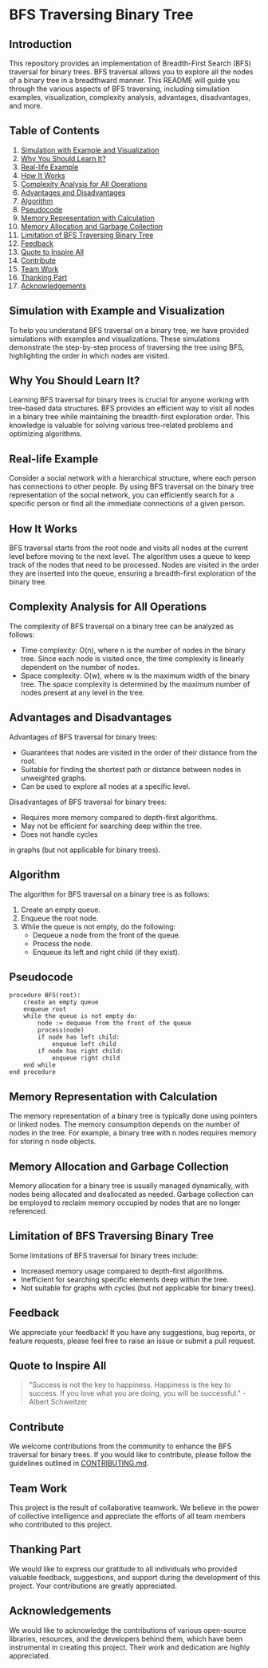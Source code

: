 # BFS Traversing Binary Tree

## Introduction
This repository provides an implementation of Breadth-First Search (BFS) traversal for binary trees. BFS traversal allows you to explore all the nodes of a binary tree in a breadthward manner. This README will guide you through the various aspects of BFS traversing, including simulation examples, visualization, complexity analysis, advantages, disadvantages, and more.

## Table of Contents
1. [Simulation with Example and Visualization](#simulation-with-example-and-visualization)
2. [Why You Should Learn It?](#why-you-should-learn-it)
3. [Real-life Example](#real-life-example)
4. [How It Works](#how-it-works)
5. [Complexity Analysis for All Operations](#complexity-analysis-for-all-operations)
6. [Advantages and Disadvantages](#advantages-and-disadvantages)
7. [Algorithm](#algorithm)
8. [Pseudocode](#pseudocode)
9. [Memory Representation with Calculation](#memory-representation-with-calculation)
10. [Memory Allocation and Garbage Collection](#memory-allocation-and-garbage-collection)
11. [Limitation of BFS Traversing Binary Tree](#limitation-of-bfs-traversing-binary-tree)
12. [Feedback](#feedback)
13. [Quote to Inspire All](#quote-to-inspire-all)
14. [Contribute](#contribute)
15. [Team Work](#team-work)
16. [Thanking Part](#thanking-part)
17. [Acknowledgements](#acknowledgements)

## Simulation with Example and Visualization
To help you understand BFS traversal on a binary tree, we have provided simulations with examples and visualizations. These simulations demonstrate the step-by-step process of traversing the tree using BFS, highlighting the order in which nodes are visited.

## Why You Should Learn It?
Learning BFS traversal for binary trees is crucial for anyone working with tree-based data structures. BFS provides an efficient way to visit all nodes in a binary tree while maintaining the breadth-first exploration order. This knowledge is valuable for solving various tree-related problems and optimizing algorithms.

## Real-life Example
Consider a social network with a hierarchical structure, where each person has connections to other people. By using BFS traversal on the binary tree representation of the social network, you can efficiently search for a specific person or find all the immediate connections of a given person.

## How It Works
BFS traversal starts from the root node and visits all nodes at the current level before moving to the next level. The algorithm uses a queue to keep track of the nodes that need to be processed. Nodes are visited in the order they are inserted into the queue, ensuring a breadth-first exploration of the binary tree.

## Complexity Analysis for All Operations
The complexity of BFS traversal on a binary tree can be analyzed as follows:
- Time complexity: O(n), where n is the number of nodes in the binary tree. Since each node is visited once, the time complexity is linearly dependent on the number of nodes.
- Space complexity: O(w), where w is the maximum width of the binary tree. The space complexity is determined by the maximum number of nodes present at any level in the tree.

## Advantages and Disadvantages
Advantages of BFS traversal for binary trees:
- Guarantees that nodes are visited in the order of their distance from the root.
- Suitable for finding the shortest path or distance between nodes in unweighted graphs.
- Can be used to explore all nodes at a specific level.

Disadvantages of BFS traversal for binary trees:
- Requires more memory compared to depth-first algorithms.
- May not be efficient for searching deep within the tree.
- Does not handle cycles

 in graphs (but not applicable for binary trees).

## Algorithm
The algorithm for BFS traversal on a binary tree is as follows:
1. Create an empty queue.
2. Enqueue the root node.
3. While the queue is not empty, do the following:
   - Dequeue a node from the front of the queue.
   - Process the node.
   - Enqueue its left and right child (if they exist).

## Pseudocode
```
procedure BFS(root):
    create an empty queue
    enqueue root
    while the queue is not empty do:
        node := dequeue from the front of the queue
        process(node)
        if node has left child:
            enqueue left child
        if node has right child:
            enqueue right child
    end while
end procedure
```

## Memory Representation with Calculation
The memory representation of a binary tree is typically done using pointers or linked nodes. The memory consumption depends on the number of nodes in the tree. For example, a binary tree with n nodes requires memory for storing n node objects.

## Memory Allocation and Garbage Collection
Memory allocation for a binary tree is usually managed dynamically, with nodes being allocated and deallocated as needed. Garbage collection can be employed to reclaim memory occupied by nodes that are no longer referenced.

## Limitation of BFS Traversing Binary Tree
Some limitations of BFS traversal for binary trees include:
- Increased memory usage compared to depth-first algorithms.
- Inefficient for searching specific elements deep within the tree.
- Not suitable for graphs with cycles (but not applicable for binary trees).

## Feedback
We appreciate your feedback! If you have any suggestions, bug reports, or feature requests, please feel free to raise an issue or submit a pull request.

## Quote to Inspire All
> "Success is not the key to happiness. Happiness is the key to success. If you love what you are doing, you will be successful." - Albert Schweitzer

## Contribute
We welcome contributions from the community to enhance the BFS traversal for binary trees. If you would like to contribute, please follow the guidelines outlined in [CONTRIBUTING.md](link-to-contributing-file).

## Team Work
This project is the result of collaborative teamwork. We believe in the power of collective intelligence and appreciate the efforts of all team members who contributed to this project.

## Thanking Part
We would like to express our gratitude to all individuals who provided valuable feedback, suggestions, and support during the development of this project. Your contributions are greatly appreciated.

## Acknowledgements
We would like to acknowledge the contributions of various open-source libraries, resources, and the developers behind them, which have been instrumental in creating this project. Their work and dedication are highly appreciated.
